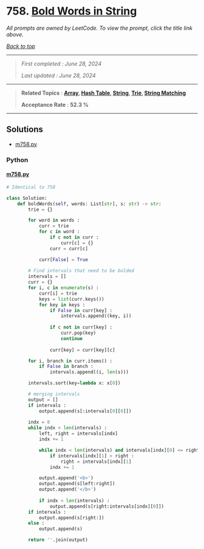 # 758. [Bold Words in String](<https://leetcode.com/problems/bold-words-in-string>)

*All prompts are owned by LeetCode. To view the prompt, click the title link above.*

*[Back to top](<../README.md>)*

------

> *First completed : June 28, 2024*
>
> *Last updated : June 28, 2024*

------

> **Related Topics** : **[Array](<by_topic/Array.md>), [Hash Table](<by_topic/Hash Table.md>), [String](<by_topic/String.md>), [Trie](<by_topic/Trie.md>), [String Matching](<by_topic/String Matching.md>)**
>
> **Acceptance Rate** : **52.3 %**

------

## Solutions

- [m758.py](<../my-submissions/m758.py>)
### Python
#### [m758.py](<../my-submissions/m758.py>)
```Python
# Identical to 758

class Solution:
    def boldWords(self, words: List[str], s: str) -> str:
        trie = {}

        for word in words :
            curr = trie
            for c in word :
                if c not in curr :
                    curr[c] = {}
                curr = curr[c]

            curr[False] = True
        
        # Find intervals that need to be bolded
        intervals = []
        curr = {}
        for i, c in enumerate(s) :
            curr[i] = trie
            keys = list(curr.keys())
            for key in keys :
                if False in curr[key] :
                    intervals.append((key, i))
                
                if c not in curr[key] :
                    curr.pop(key)
                    continue
                
                curr[key] = curr[key][c]

        for i, branch in curr.items() :
            if False in branch :
                intervals.append((i, len(s)))

        intervals.sort(key=lambda x: x[0])

        # merging intervals
        output = []
        if intervals :
            output.append(s[:intervals[0][0]])
        
        indx = 0
        while indx < len(intervals) :
            left, right = intervals[indx]
            indx += 1

            while indx < len(intervals) and intervals[indx][0] <= right :
                if intervals[indx][1] > right :
                    right = intervals[indx][1]
                indx += 1

            output.append('<b>')
            output.append(s[left:right])
            output.append('</b>')
            
            if indx < len(intervals) :
                output.append(s[right:intervals[indx][0]])
        if intervals :
            output.append(s[right:])
        else :
            output.append(s)

        return ''.join(output)
```

